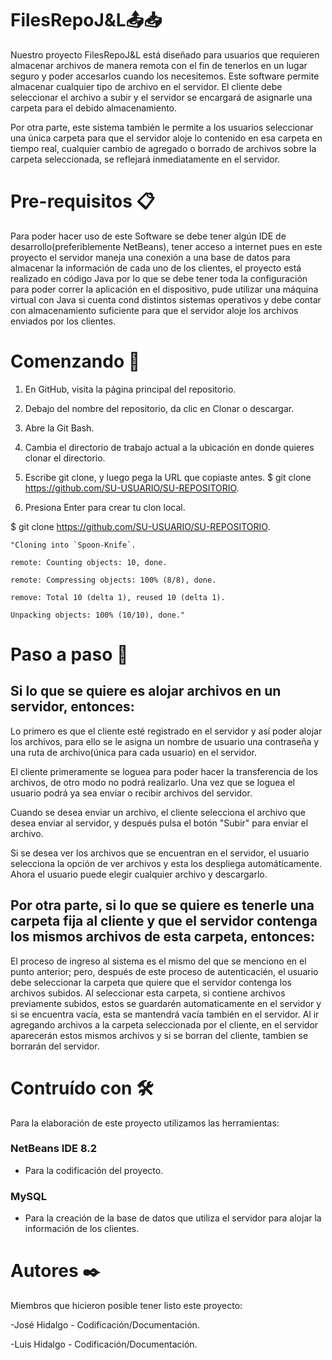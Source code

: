 # FilesRepoJ&L📤📥
Nuestro proyecto FilesRepoJ&L está diseñado para usuarios que requieren almacenar archivos de manera remota con el fin de tenerlos en un lugar seguro y poder accesarlos cuando los necesitemos.
Este software permite almacenar cualquier tipo de archivo en el servidor. El cliente debe seleccionar el archivo a subir y el servidor se encargará de asignarle una carpeta para el debido almacenamiento.

Por otra parte, este sistema también le permite a los usuarios seleccionar una única carpeta para que el servidor aloje lo contenido en esa carpeta en tiempo real, cualquier cambio de agregado o borrado de archivos sobre la carpeta seleccionada, se reflejará inmediatamente en el servidor.

# Pre-requisitos 📋
Para poder hacer  uso de este Software se debe tener algún IDE de desarrollo(preferiblemente NetBeans), tener acceso a internet pues en este proyecto el servidor maneja una conexión a una base de datos para almacenar la información de cada uno de los clientes, el proyecto está realizado en código Java por lo que se debe tener toda la configuración para poder correr la aplicación en el dispositivo, pude utilizar una máquina virtual con Java si cuenta cond distintos sistemas operativos y debe contar con almacenamiento suficiente para que el servidor aloje los archivos enviados por los clientes.

# Comenzando 🚀

1) En GitHub, visita la página principal del repositorio.
2) Debajo del nombre del repositorio, da clic en Clonar o descargar.
3) Abre la Git Bash.
4) Cambia el directorio de trabajo actual a la ubicación en donde quieres clonar el directorio.
5) Escribe git clone, y luego pega la URL que copiaste antes.
$ git clone https://github.com/SU-USUARIO/SU-REPOSITORIO.

6) Presiona Enter para crear tu clon local.

$ git clone https://github.com/SU-USUARIO/SU-REPOSITORIO.

    "Cloning into `Spoon-Knife`.

    remote: Counting objects: 10, done.

    remote: Compressing objects: 100% (8/8), done.

    remove: Total 10 (delta 1), reused 10 (delta 1).

    Unpacking objects: 100% (10/10), done."

# Paso a paso 🔧
## Si lo que se quiere es alojar archivos en un servidor, entonces:

Lo primero es que el cliente esté registrado en el servidor y así poder alojar los archivos, para ello se le asigna un nombre de usuario una contraseña y una ruta de archivo(única para cada usuario) en el servidor.

El cliente primeramente se  loguea para poder hacer la transferencia de los archivos, de otro modo no podrá realizarlo. Una vez que se loguea el usuario podrá ya sea enviar o recibir archivos del servidor.

Cuando se desea enviar un archivo, el cliente selecciona el archivo que desea enviar al servidor, y después pulsa el botón "Subir" para enviar  el archivo.

Si se desea ver los archivos que se encuentran en el servidor, el usuario selecciona la opción de ver archivos y esta los despliega automáticamente. Ahora el usuario puede elegir cualquier archivo y descargarlo. 

## Por otra parte, si lo que se quiere es tenerle una carpeta fija al cliente y que el servidor contenga los mismos archivos de esta carpeta, entonces:

El proceso de ingreso al sistema es el mismo del que se menciono en el punto anterior; pero, después de este proceso de autenticacién, el usuario debe seleccionar  la carpeta que quiere que el servidor contenga los archivos subidos. Al seleccionar esta carpeta, si contiene archivos previamente subidos, estos se guardarén automaticamente en el servidor y si se encuentra vacía, esta se mantendrá vacía también en el servidor. Al ir agregando archivos a la carpeta seleccionada por el cliente, en el servidor aparecerán estos mismos archivos y si se borran del cliente, tambien se borrarán del servidor.


# Contruído con 🛠️

Para la elaboración de este proyecto utilizamos las herramientas:

### NetBeans IDE 8.2 
- Para la codificación del proyecto.
### MySQL 
- Para la creación de la base de datos que utiliza el servidor para alojar la información de los clientes.

# Autores ✒️

Miembros que hicieron posible tener listo este proyecto:

-José Hidalgo  - Codificación/Documentación.

-Luis Hidalgo - Codificación/Documentación.
